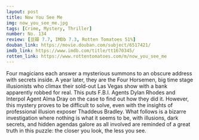 ```yaml
---
layout: post 
title: Now You See Me
img: now_you_see_me.jpg
tags: [Crime, Mystery, Thriller]
number: No. 134
review: [豆瓣 7.7, IMDb 7.3, Rotten Tomatoes 51%]
douban_link: https://movie.douban.com/subject/6517421/
imdb_link: https://www.imdb.com/title/tt1670345/
rotten_link: https://www.rottentomatoes.com/m/now_you_see_me
---
```


Four magicians each answer a mysterious summons to an obscure address with secrets inside. A year later, they are the Four Horsemen, big time stage illusionists who climax their sold-out Las Vegas show with a bank apparently robbed for real. This puts F.B.I. Agents Dylan Rhodes and Interpol Agent Alma Dray on the case to find out how they did it. However, this mystery proves to be difficult to solve, even with the insights of professional illusion exposer Thaddeus Bradley. What follows is a bizarre investigation where nothing is what it seems to be, with illusions, dark secrets, and hidden agendas galore as all involved are reminded of a great truth in this puzzle: the closer you look, the less you see.